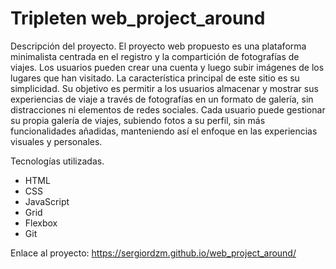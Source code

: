 # Tripleten web_project_around

Descripción del proyecto.
El proyecto web propuesto es una plataforma minimalista centrada en el registro y la compartición de fotografías de viajes. Los usuarios pueden crear una cuenta y luego subir imágenes de los lugares que han visitado. La característica principal de este sitio es su simplicidad. Su objetivo es permitir a los usuarios almacenar y mostrar sus experiencias de viaje a través de fotografías en un formato de galería, sin distracciones ni elementos de redes sociales. Cada usuario puede gestionar su propia galería de viajes, subiendo fotos a su perfil, sin más funcionalidades añadidas, manteniendo así el enfoque en las experiencias visuales y personales.

Tecnologías utilizadas.

- HTML
- CSS
- JavaScript
- Grid
- Flexbox
- Git

Enlace al proyecto: https://sergiordzm.github.io/web_project_around/
